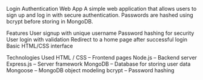 Login Authentication Web App
A simple web application that allows users to sign up and log in with secure authentication. Passwords are hashed using bcrypt before storing in MongoDB.

Features
User signup with unique username
Password hashing for security
User login with validation
Redirect to a home page after successful login
Basic HTML/CSS interface

Technologies Used
HTML / CSS – Frontend pages
Node.js – Backend server
Express.js – Server framework
MongoDB – Database for storing user data
Mongoose – MongoDB object modeling
bcrypt – Password hashing
